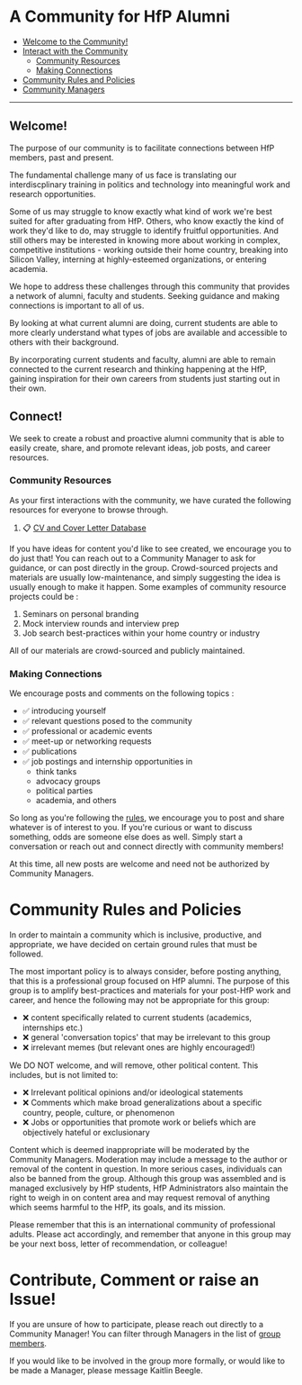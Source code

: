 A Community for HfP Alumni
=============================

- [Welcome to the Community!](#welcome)
- [Interact with the Community](#connect)
  - [Community Resources](#community-resources)
  - [Making Connections](#making-connections)
- [Community Rules and Policies](#community-rules-and-policies)
- [Community Managers](#contribute-comment-or-raise-an-issue)

--------------------------------

## Welcome!

The purpose of our community is to facilitate connections between HfP members, past and present. 

The fundamental challenge many of us face is translating our interdiscplinary training in politics and technology into meaningful work and research opportunities. 

Some of us may struggle to know exactly what kind of work we're best suited for after graduating from HfP. Others, who know exactly the kind of work they'd like to do, may struggle to identify fruitful opportunities. And still others may be interested in knowing more about working in complex, competitive institutions - working outside their home country, breaking into Silicon Valley, interning at highly-esteemed organizations, or entering academia. 

<!-- but don't know how to go about identifying those opportunities. -->
We hope to address these challenges through this community that provides a network of alumni, faculty and students. Seeking guidance and making connections is important to all of us.

By looking at what current alumni are doing, current students are able to more clearly understand what types of jobs are available and accessible to others with their background. 

By incorporating current students and faculty, alumni are able to remain connected to the current research and thinking happening at the HfP, gaining inspiration for their own careers from students just starting out in their own. 

## Connect!

We seek to create a robust and proactive alumni community that is able to easily create, share, and promote relevant ideas, job posts, and career resources. 

### Community Resources

As your first interactions with the community, we have curated the following resources for everyone to browse through.

1. :clipboard: [CV and Cover Letter Database](cvbank)

If you have ideas for content you'd like to see created, we encourage you to do just that! You can reach out to a Community Manager to ask for guidance, or can post directly in the group. Crowd-sourced projects and materials are usually low-maintenance, and simply suggesting the idea is usually enough to make it happen. Some examples of community resource projects could be :

1. Seminars on personal branding 
2. Mock interview rounds and interview prep 
3. Job search best-practices within your home country or industry 

All of our materials are crowd-sourced and publicly maintained.

### Making Connections

We encourage posts and comments on the following topics : 

- :white_check_mark: introducing yourself
- :white_check_mark: relevant questions posed to the community
- :white_check_mark: professional or academic events
- :white_check_mark: meet-up or networking requests
- :white_check_mark: publications
- :white_check_mark: job postings and internship opportunities in
  - think tanks
  - advocacy groups
  - political parties
  - academia, and others

So long as you're following the [rules](#community-rules-and-policies), we encourage you to post and share whatever is of interest to you. If you're curious or want to discuss something, odds are someone else does as well. Simply start a conversation or reach out and connect directly with community members!

At this time, all new posts are welcome and need not be authorized by Community Managers. 


# Community Rules and Policies

In order to maintain a community which is inclusive, productive, and appropriate, we have decided on certain ground rules that must be followed. 

The most important policy is to always consider, before posting anything, that this is a professional group focused on HfP alumni. The purpose of this group is to amplify best-practices and materials for your post-HfP work and career, and hence the following may not be appropriate for this group:

- :x: content specifically related to current students (academics, internships etc.) 
- :x: general 'conversation topics' that may be irrelevant to this group
- :x: irrelevant memes (but relevant ones are highly encouraged!)

We DO NOT welcome, and will remove, other political content.  This includes, but is not limited to: 
- :x: Irrelevant political opinions and/or ideological statements
- :x: Comments which make broad generalizations about a specific country, people, culture, or phenomenon 
- :x: Jobs or opportunities that promote work or beliefs which are objectively hateful or exclusionary

Content which is deemed inappropriate will be moderated by the Community Managers. Moderation may include a message to the author or removal of the content in question.  In more serious cases, individuals can also be banned from the group. Although this group was assembled and is managed exclusively by HfP students, HfP Administrators also maintain the right to weigh in on content area and may request removal of anything which seems harmful to the HfP, its goals, and its mission. 

Please remember that this is an international community of professional adults.  Please act accordingly, and remember that anyone in this group may be your next boss, letter of recommendation, or colleague! 

# Contribute, Comment or raise an Issue!

If you are unsure of how to participate, please reach out directly to a Community Manager! You can filter through Managers in the list of [group members](COMMUNITY_MNGRS.md). 

If you would like to be involved in the group more formally, or would like to be made a Manager, please message Kaitlin Beegle. 
<!-- example for mailto link: [Dr. Ken Lunde](mailto:lunde@adobe.com?subject=[GitHub]%20Source%20Han%20Sans) -->

